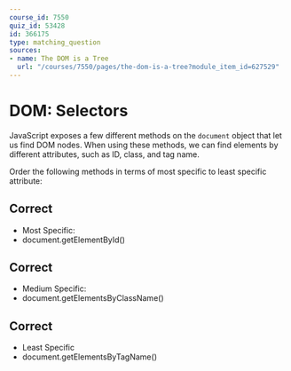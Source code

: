 ```yaml
---
course_id: 7550
quiz_id: 53428
id: 366175
type: matching_question
sources:
- name: The DOM is a Tree
  url: "/courses/7550/pages/the-dom-is-a-tree?module_item_id=627529"
---
```


# DOM: Selectors

JavaScript exposes a few different methods on the `document` object that let us
find DOM nodes. When using these methods, we can find elements by different
attributes, such as ID, class, and tag name.

Order the following methods in terms of most specific to least specific
attribute:

## Correct

- Most Specific:
- document.getElementById()

## Correct

- Medium Specific:
- document.getElementsByClassName()

## Correct

- Least Specific
- document.getElementsByTagName()

